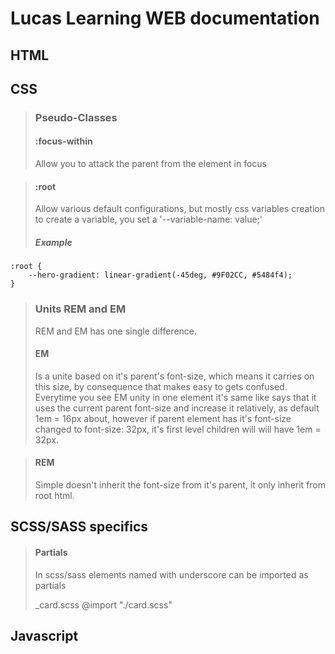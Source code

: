 #   Lucas Learning WEB documentation

##  HTML

##  CSS
>### Pseudo-Classes
>#### :focus-within  
> Allow you to attack the parent from the element in focus 

>#### :root  
> Allow  various default configurations, but mostly css variables creation
> to create a variable, you set a '--variable-name: value;'
> ##### Example
    :root {
        --hero-gradient: linear-gradient(-45deg, #9F02CC, #5484f4);
    }

>### Units REM and EM
> REM and EM has one single difference. 
> #### EM
>  Is a unite based on it's parent's font-size, which means it carries on this size, by consequence that makes easy to gets confused.
> Everytime you see EM unity in one element it's same like says that it uses the current parent font-size and increase it relatively, as default 1em = 16px about, however if parent element has it's font-size changed to font-size: 32px, it's first level children will will have 1em = 32px.

> #### REM
> Simple doesn't inherit the font-size from it's parent, it only inherit from root html.

## SCSS/SASS specifics
>#### Partials
> In scss/sass elements named with underscore can be imported as partials
> 
> _card.scss
> @import "./card.scss"

##  Javascript
